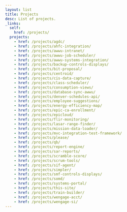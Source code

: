 ```yaml
---
layout: list
title: Projects
desc: List of projects.
_links:
  self:
    href: /projects/
  projects:
    - href: /projects/agdc/
    - href: /projects/ahfc-integration/
    - href: /projects/awwu-intranet/
    - href: /projects/awwu-job-scheduler/
    - href: /projects/awwu-systems-integration/
    - href: /projects/backup-controls-displays/
    - href: /projects/bit-proposal/
    - href: /projects/centroid/
    - href: /projects/cis-data-capture/
    - href: /projects/class-scheduler/
    - href: /projects/consumption-views/
    - href: /projects/database-sync-awwu/
    - href: /projects/denver-schedules-api/
    - href: /projects/employee-suggestions/
    - href: /projects/energy-efficiency-map/
    - href: /projects/epic-ca-enrollment/
    - href: /projects/epicloud/
    - href: /projects/flir-monitoring/
    - href: /projects/lasar-range-finder/
    - href: /projects/mission-data-loader/
    - href: /projects/mvc-integration-test-framework/
    - href: /projects/please/
    - href: /projects/qb/
    - href: /projects/report-engine/
    - href: /projects/sar-reports/
    - href: /projects/scramble-score/
    - href: /projects/scrum-tools/
    - href: /projects/sif-agent/
    - href: /projects/simpler/
    - href: /projects/smf-controls-displays/
    - href: /projects/somd/
    - href: /projects/systems-portal/
    - href: /projects/this-site/
    - href: /projects/train-builder/
    - href: /projects/wengage-acct/
    - href: /projects/wengage-si/
---
```

